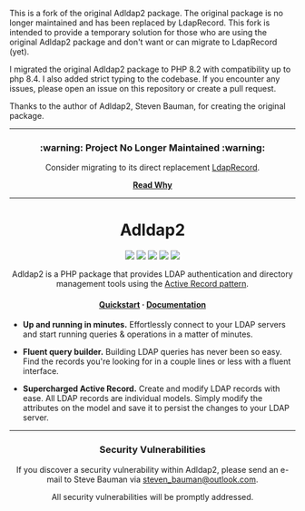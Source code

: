 This is a fork of the original Adldap2 package. The original package is no longer maintained and has been replaced by LdapRecord. This fork is intended to provide a temporary solution for those who are using the original Adldap2 package and don't want or can migrate to LdapRecord (yet).

I migrated the original Adldap2 package to PHP 8.2 with compatibility up to php 8.4. I also added strict typing to the codebase. If you encounter any issues, please open an issue on this repository or create a pull request.

Thanks to the author of Adldap2, Steven Bauman, for creating the original package.

<hr>

<h3 align="center">
<strong>:warning: Project No Longer Maintained :warning:</strong>
</h3>

<p align="center">
Consider migrating to its direct replacement
<a href="https://github.com/DirectoryTree/LdapRecord" target="_blank" title="LdapRecord GitHub Repository">LdapRecord</a>.
</p>

<p align="center">
<strong>
<a href="https://stevebauman.ca/why-ldap-record/">Read Why</a>
</strong>
</p>

<hr/>

<h1 align="center">Adldap2</h1>

<p align="center">
    <a href="https://github.com/Adldap2/Adldap2/actions"><img src="https://img.shields.io/github/workflow/status/adldap2/adldap2/Tests.svg?style=flat-square"/></a>
    <a href="https://scrutinizer-ci.com/g/Adldap2/Adldap2/?branch=master"><img src="https://img.shields.io/scrutinizer/g/adLDAP2/adLDAP2/master.svg?style=flat-square"/></a>
    <a href="https://packagist.org/packages/adldap2/adldap2"><img src="https://img.shields.io/packagist/dt/adldap2/adldap2.svg?style=flat-square"/></a>
    <a href="https://packagist.org/packages/adldap2/adldap2"><img src="https://img.shields.io/packagist/v/adldap2/adldap2.svg?style=flat-square"/></a>
    <a href="https://packagist.org/packages/adldap2/adldap2"><img src="https://img.shields.io/packagist/l/adldap2/adldap2.svg?style=flat-square"/></a>
</p>

<p align="center">
    Adldap2 is a PHP package that provides LDAP authentication and directory management tools using the <a href="https://en.wikipedia.org/wiki/Active_record_pattern">Active Record pattern</a>.
</p>

<h4 align="center">
    <a href="https://adldap2.github.io/Adldap2/#/?id=quick-start">Quickstart</a>
    <span> · </span>
    <a href="https://adldap2.github.io/Adldap2/">Documentation</a>
</h4>

-   **Up and running in minutes.** Effortlessly connect to your LDAP servers and start running queries & operations in a matter of minutes.

-   **Fluent query builder.** Building LDAP queries has never been so easy. Find the records you're looking for in a couple lines or less with a fluent interface.

-   **Supercharged Active Record.** Create and modify LDAP records with ease. All LDAP records are individual models. Simply modify the attributes on the model and save it to persist the changes to your LDAP server.

---

<h3 align="center">Security Vulnerabilities</h3>

<p align="center">If you discover a security vulnerability within Adldap2, please send an e-mail to Steve Bauman via <a href="mailto:steven_bauman@outlook.com">steven_bauman@outlook.com</a>.</p>

<p align="center">All security vulnerabilities will be promptly addressed.</p>
